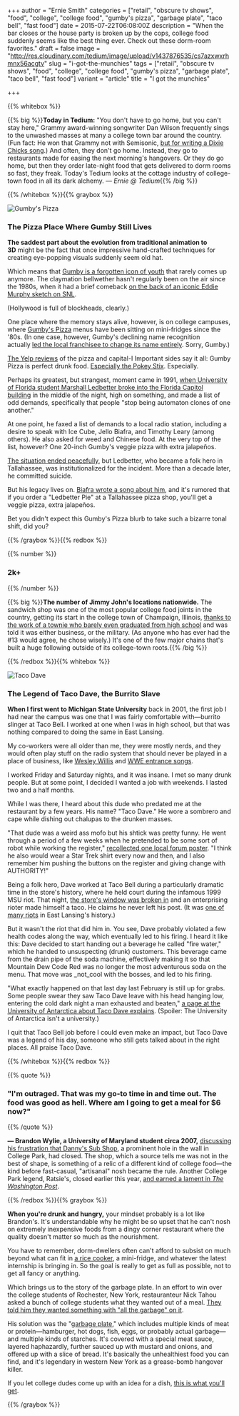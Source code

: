 +++
author = "Ernie Smith"
categories = ["retail", "obscure tv shows", "food", "college", "college food", "gumby's pizza", "garbage plate", "taco bell", "fast food"]
date = 2015-07-22T06:08:00Z
description = "When the bar closes or the house party is broken up by the cops, college food suddenly seems like the best thing ever. Check out these dorm-room favorites."
draft = false
image = "http://res.cloudinary.com/tedium/image/upload/v1437876535/cs7azxwxrhmnx56acgtv"
slug = "i-got-the-munchies"
tags = ["retail", "obscure tv shows", "food", "college", "college food", "gumby's pizza", "garbage plate", "taco bell", "fast food"]
variant = "article"
title = "I got the munchies"

+++

{{% whitebox %}}

{{% big %}}**Today in Tedium:** "You don't have to go home, but you can't stay here," Grammy award-winning songwriter Dan Wilson frequently sings to the unwashed masses at many a college town bar around the country. (Fun fact: He won that Grammy not with Semisonic, [but for writing a Dixie Chicks song](https://www.grammy.com/videos/49th-annual-grammy-awards-song-of-the-year).) And often, they don't go home. Instead, they go to restaurants made for easing the next morning's hangovers. Or they do go home, but then they order late-night food that gets delivered to dorm rooms so fast, they freak. Today's Tedium looks at the cottage industry of college-town food in all its dark alchemy. _— Ernie @ Tedium_{{% /big %}}

{{% /whitebox %}}{{% graybox %}}

![Gumby's Pizza](http://res.cloudinary.com/tedium/image/upload/v1437876193/dioh2y6rglsyof8wc4my.jpg)

### The Pizza Place Where Gumby Still Lives

**The saddest part about the evolution from traditional animation to 3D** might be the fact that once impressive hand-crafted techniques for creating eye-popping visuals suddenly seem old hat.

Which means that [Gumby is a forgotten icon of youth](https://www.youtube.com/user/TheGumbyCollection) that rarely comes up anymore. The claymation bellwether hasn't regularly been on the air since the 1980s, when it had a brief comeback [on the back of an iconic Eddie Murphy sketch on SNL](https://screen.yahoo.com/gumby-story-000000758.html).

(Hollywood is full of blockheads, clearly.)

One place where the memory stays alive, however, is on college campuses, where [Gumby's Pizza](http://www.gumbyspizza.com/) menus have been sitting on mini-fridges since the '80s. (In one case, however, Gumby's declining name recognition actually [led the local franchisee to change its name entirely](http://www.capitalgainsmedia.com/innovationnews/Goombas0611.aspx). Sorry, Gumby.)

[The Yelp reviews](http://www.yelp.com/biz/gumbys-pizza-tallahassee) of the pizza and capital-I Important sides say it all: Gumby Pizza is perfect drunk food. [Especially the Pokey Stix](http://www.urbandictionary.com/define.php?term=Pokey+Stix). Especially.

Perhaps its greatest, but strangest, moment came in 1991, [when University of Florida student Marshall Ledbetter broke into the Florida Capitol building](http://www.tallahassee.com/story/entertainment/2015/01/01/book-takes-look-florida-folk-hero-marshall-ledbetter/21074195/) in the middle of the night, high on something, and made a list of odd demands, specifically that people "stop being automaton clones of one another."

At one point, he faxed a list of demands to a local radio station, including a desire to speak with Ice Cube, Jello Biafra, and Timothy Leary (among others). He also asked for weed and Chinese food. At the very top of the list, however? One 20-inch Gumby's veggie pizza with extra jalapeños.

[The situation ended peacefully](http://articles.sun-sentinel.com/1991-06-15/news/9103030973_1_ledbetter-capitol-security-measures-standoff), but Ledbetter, who became a folk hero in Tallahassee, was institutionalized for the incident. More than a decade later, he committed suicide.

But his legacy lives on. [Biafra wrote a song about him](https://www.youtube.com/watch?v=ZLwud9aLh0U), and it's rumored that if you order a "Ledbetter Pie" at a Tallahassee pizza shop, you'll get a veggie pizza, extra jalapeños.

Bet you didn't expect this Gumby's Pizza blurb to take such a bizarre tonal shift, did you?

{{% /graybox %}}{{% redbox %}}

{{% number %}}
### 2k+
{{% /number %}}

{{% big %}}**The number of Jimmy John's locations nationwide.** The sandwich shop was one of the most popular college food joints in the country, getting its start in the college town of Champaign, Illinois, [thanks to the work of a townie who barely even graduated from high school](https://www.jimmyjohns.com/company/history/) and was told it was either business, or the military. (As anyone who has ever had the #13 would agree, he chose wisely.) It's one of the few major chains that's built a huge following outside of its college-town roots.{{% /big %}}

{{% /redbox %}}{{% whitebox %}}

![Taco Dave](http://res.cloudinary.com/tedium/image/upload/v1437876308/ofhriwraral9gvbcatm6.jpg)

### The Legend of Taco Dave, the Burrito Slave

**When I first went to Michigan State University** back in 2001, the first job I had near the campus was one that I was fairly comfortable with—burrito slinger at Taco Bell. I worked at one when I was in high school, but that was nothing compared to doing the same in East Lansing.

My co-workers were all older than me, they were mostly nerds, and they would often play stuff on the radio system that should never be played in a place of business, like [Wesley Willis](http://amzn.to/1Sy3odS) and [WWE entrance songs](https://www.youtube.com/watch?v=HH35youXIls).

I worked Friday and Saturday nights, and it was insane. I met so many drunk people. But at some point, I decided I wanted a job with weekends. I lasted two and a half months.

While I was there, I heard about this dude who predated me at the restaurant by a few years. His name? "Taco Dave." He wore a sombrero and cape while dishing out chalupas to the drunken masses.

"That dude was a weird ass mofo but his shtick was pretty funny. He went through a period of a few weeks when he pretended to be some sort of robot while working the register," [recollected one local forum poster](http://michiganstate.247sports.com/Board/93/Contents/OT-Does-anyone-remember-East-Lansings-Taco-Bell-Dave-2465560). "I think he also would wear a Star Trek shirt every now and then, and I also remember him pushing the buttons on the register and giving change with AUTHORITY!"

Being a folk hero, Dave worked at Taco Bell during a particularly dramatic time in the store's history, where he held court during the infamous 1999 MSU riot. That night, [the store's window was broken in](http://campusgrotto.com/the-7-biggest-college-riots-of-all-time.html) and an enterprising rioter made himself a taco. He claims he never left his post. (It was [one of many riots](http://statenews.com/article/2013/02/rages-through-the-ages) in East Lansing's history.)

But it wasn't the riot that did him in. You see, Dave probably violated a few health codes along the way, which eventually led to his firing. I heard it like this: Dave decided to start handing out a beverage he called "fire water," which he handed to unsuspecting (drunk) customers. This beverage came from the drain pipe of the soda machine, effectively making it so that Mountain Dew Code Red was no longer the most adventurous soda on the menu. That move was _not_cool with the bosses, and led to his firing.

"What exactly happened on that last day last February is still up for grabs. Some people swear they saw Taco Dave leave with his head hanging low, entering the cold dark night a man exhausted and beaten," [a page at the University of Antarctica about Taco Dave explains](http://antarcticaedu.com/tacodave.htm). (Spoiler: The University of Antarctica isn't a university.)

I quit that Taco Bell job before I could even make an impact, but Taco Dave was a legend of his day, someone who still gets talked about in the right places. All praise Taco Dave.

{{% /whitebox %}}{{% redbox %}}

{{% quote %}}
### "I'm outraged. That was my go-to time in and time out. The food was good as hell. Where am I going to get a meal for $6 now?"
{{% /quote %}}

**— Brandon Wylie, a University of Maryland student circa 2007,** [discussing his frustration that Danny's Sub Shop](http://www.diamondbackonline.com/article_e2b0d025-a7cd-52e8-8369-e892ba145765.html), a prominent hole in the wall in College Park, had closed. The shop, which a source tells me was not in the best of shape, is something of a relic of a different kind of college food—the kind before fast-casual, "artisanal" nosh became the rule. Another College Park legend, Ratsie's, closed earlier this year, [and earned a lament in _The Washington Post_](http://www.washingtonpost.com/lifestyle/food/why-we-should-care-whena-greasy-college-pizza-place-closes/2015/02/17/a2b3d7fa-b144-11e4-827f-93f454140e2b_story.html).

{{% /redbox %}}{{% graybox %}}

**When you're drunk and hungry,** your mindset probably is a lot like Brandon's. It's understandable why he might be so upset that he can't nosh on extremely inexpensive foods from a dingy corner restaurant where the quality doesn't matter so much as the nourishment.

You have to remember, dorm-dwellers often can't afford to subsist on much beyond what can fit in [a rice cooker](http://amzn.to/1JtuJcr), a mini-fridge, and whatever the latest internship is bringing in. So the goal is really to get as full as possible, not to get all fancy or anything.

Which brings us to the story of the garbage plate. In an effort to win over the college students of Rochester, New York, restauranteur Nick Tahou asked a bunch of college students what they wanted out of a meal. [They told him they wanted something with "all the garbage" on it](http://whatscookingamerica.net/History/GarbagePlate.htm).

His solution was the "[garbage plate](http://www.garbageplate.com/)," which includes multiple kinds of meat or protein—hamburger, hot dogs, fish, eggs, or probably actual garbage—and multiple kinds of starches. It's covered with a special meat sauce, layered haphazardly, further sauced up with mustard and onions, and offered up with a slice of bread. It's basically the unhealthiest food you can find, and it's legendary in western New York as a grease-bomb hangover killer.

If you let college dudes come up with an idea for a dish, [this is what you'll get](https://www.flickr.com/photos/nicholas_dubois/4964291439/).

{{% /graybox %}}